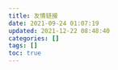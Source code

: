 ```yaml
---
title: 友情链接
date: 2021-09-24 01:07:19
updated: 2021-12-22 08:48:40
categories: []
tags: []
toc: true
---
```


